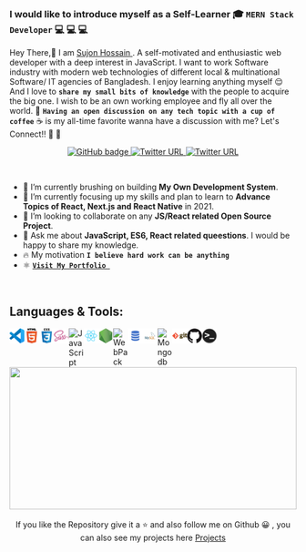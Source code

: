 

### I would like to introduce myself as a Self-Learner 🎓 `MERN Stack Developer` 💻 💻 💻 

Hey There,👋 I am <a href="https://sujonbd.netlify.app/" target="_blank">Sujon Hossain </a> . A self-motivated and enthusiastic web developer with a deep interest in JavaScript. I want to work Software industry with modern web technologies of different local & multinational Software/ IT agencies of Bangladesh. I enjoy learning anything myself 😌 And I love to **`share my small bits of knowledge`** with the people to acquire the big one. I wish to be an own working employee and fly all over the world. 🚀   **`Having an open discussion on any tech topic with a cup of coffee`** ☕ is my all-time favorite wanna have a discussion with me? Let's Connect!! 🚀 🚀 

 <p align="center">
  <a href="https://github.com/SujonHossain1?tab=followers">
    <img src="https://img.shields.io/github/followers/SujonHossain1?label=Followers&logo=GitHub&style=social" alt="GitHub badge" />
  </a>
 
  <a href="https://www.facebook.com/SujonHossainBD">
  <img alt="Twitter URL" src="https://img.shields.io/twitter/url?label=Follow&logo=Facebook&url=https%3A%2F%2Ffacebook.com%2FSujonHossainBD">
  </a>
  <a href="https://www.linkedin.com/in/sujonhossain/" >
    <img alt="Twitter URL" src="https://img.shields.io/twitter/url?color=white&label=LInkedin&logo=linkedin&logoColor=blue&bgColor=111111style=for-the-badge&url=https%3A%2F%2Flinkedin.com">
  </a>
</p>

<br/>


* 🔭 I’m currently brushing on building **My Own Development System**. 
* 🌱 I’m currently focusing up my skills and plan to learn to **Advance Topics of React, Next.js and React Native** in 2021.
* 👯 I’m looking to collaborate on any **JS/React related Open Source Project**.
* 💬 Ask me about **JavaScript, ES6, React related queestions**. I would be happy to share my knowledge.
* 🔥 My motivation **`I believe hard work can be anything`**
* ⚛️ [**`Visit My Portfolio `**](https://sujonbd.netlify.app/ "Sujon Hossain")

<br>

<h2>Languages & Tools:</h2>


[<img align="left" alt="Visual Studio Code" width="26px" src="https://raw.githubusercontent.com/github/explore/80688e429a7d4ef2fca1e82350fe8e3517d3494d/topics/visual-studio-code/visual-studio-code.png" />][webdevplaylist]
[<img align="left" alt="HTML5" width="26px" src="https://raw.githubusercontent.com/github/explore/80688e429a7d4ef2fca1e82350fe8e3517d3494d/topics/html/html.png" />][webdevplaylist]
[<img align="left" alt="CSS3" width="26px" src="https://raw.githubusercontent.com/github/explore/80688e429a7d4ef2fca1e82350fe8e3517d3494d/topics/css/css.png" />][cssplaylist]
[<img align="left" alt="Sass" width="26px" src="https://raw.githubusercontent.com/github/explore/80688e429a7d4ef2fca1e82350fe8e3517d3494d/topics/sass/sass.png" />][cssplaylist]
[<img align="left" alt="JavaScript" width="26px" src="https://i.postimg.cc/K8cfNzjX/download-1.png" />][jsplaylist]
[<img align="left" alt="React" width="26px" src="https://raw.githubusercontent.com/github/explore/80688e429a7d4ef2fca1e82350fe8e3517d3494d/topics/react/react.png" />][reactplaylist]


[<img align="left" alt="Node.js" width="26px" src="https://raw.githubusercontent.com/github/explore/80688e429a7d4ef2fca1e82350fe8e3517d3494d/topics/nodejs/nodejs.png" />][webdevplaylist]

[<img align="left" alt="WebPack" width="26px" src="https://i.postimg.cc/LswV23TR/icon-square-big.png" />][webdevplaylist]
[<img align="left" alt="SQL" width="26px" src="https://raw.githubusercontent.com/github/explore/80688e429a7d4ef2fca1e82350fe8e3517d3494d/topics/sql/sql.png" />][webdevplaylist]
[<img align="left" alt="MySQL" width="26px" src="https://raw.githubusercontent.com/github/explore/80688e429a7d4ef2fca1e82350fe8e3517d3494d/topics/mysql/mysql.png" />][webdevplaylist]
[<img align="left" alt="Mongodb" width="26px" src="https://i.postimg.cc/mghMkFhr/mongodb-removebg-preview.png" />][webdevplaylist]
[<img align="left" alt="Git" width="26px" src="https://raw.githubusercontent.com/github/explore/80688e429a7d4ef2fca1e82350fe8e3517d3494d/topics/git/git.png" />][webdevplaylist]
[<img align="left" alt="GitHub" width="26px" src="https://raw.githubusercontent.com/github/explore/78df643247d429f6cc873026c0622819ad797942/topics/github/github.png" />][webdevplaylist]
[<img align="left" alt="HTML5" width="26px" src="https://raw.githubusercontent.com/github/explore/80688e429a7d4ef2fca1e82350fe8e3517d3494d/topics/terminal/terminal.png" />][webdevplaylist]
<br> <br>

[<small align="center"><img width="100%" height="250px"  src="https://github-readme-stats.vercel.app/api?username=SujonHossain1&show_icons=true_color=fff&text_color=9f9f9f&bg_color=0d1117" /></small>][website]

<p align="center">If you like the Repository give it a ⭐ and also follow me on Github 😀 , you can also see my projects here <a href="https://github.com/SujonHossain1?tab=repositories"> Projects</p>





[website]: https://sujonhossain.herokuapp.com/
[twitter]: https://sujonhossain.herokuapp.com/
[linkedin]: https://sujonhossain.herokuapp.com/
[webdevplaylist]: https://sujonhossain.herokuapp.com/
[jsplaylist]: https://sujonhossain.herokuapp.com/
[cssplaylist]: https://sujonhossain.herokuapp.com/
[reactplaylist]: https://sujonhossain.herokuapp.com/
